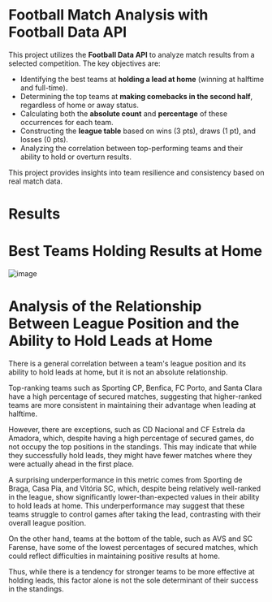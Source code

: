 # Football Match Analysis with Football Data API  

This project utilizes the **Football Data API** to analyze match results from a selected competition. The key objectives are:  

- Identifying the best teams at **holding a lead at home** (winning at halftime and full-time).  
- Determining the top teams at **making comebacks in the second half**, regardless of home or away status.  
- Calculating both the **absolute count** and **percentage** of these occurrences for each team.  
- Constructing the **league table** based on wins (3 pts), draws (1 pt), and losses (0 pts).  
- Analyzing the correlation between top-performing teams and their ability to hold or overturn results.  

This project provides insights into team resilience and consistency based on real match data.


# Results
# Best Teams Holding Results at Home

![image](https://github.com/user-attachments/assets/6cf02430-ccaa-4d7c-83cc-8a17ab43e07f)

# Analysis of the Relationship Between League Position and the Ability to Hold Leads at Home
There is a general correlation between a team's league position and its ability to hold leads at home, but it is not an absolute relationship.

Top-ranking teams such as Sporting CP, Benfica, FC Porto, and Santa Clara have a high percentage of secured matches, suggesting that higher-ranked teams are more consistent in maintaining their advantage when leading at halftime.

However, there are exceptions, such as CD Nacional and CF Estrela da Amadora, which, despite having a high percentage of secured games, do not occupy the top positions in the standings. This may indicate that while they successfully hold leads, they might have fewer matches where they were actually ahead in the first place.

A surprising underperformance in this metric comes from Sporting de Braga, Casa Pia, and Vitória SC, which, despite being relatively well-ranked in the league, show significantly lower-than-expected values in their ability to hold leads at home. This underperformance may suggest that these teams struggle to control games after taking the lead, contrasting with their overall league position.

On the other hand, teams at the bottom of the table, such as AVS and SC Farense, have some of the lowest percentages of secured matches, which could reflect difficulties in maintaining positive results at home.

Thus, while there is a tendency for stronger teams to be more effective at holding leads, this factor alone is not the sole determinant of their success in the standings.
